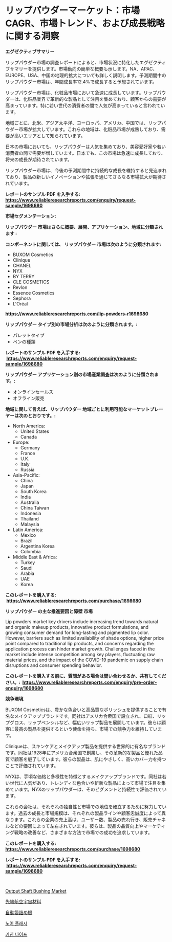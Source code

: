 <p><h1>リップパウダーマーケット：市場CAGR、市場トレンド、および成長戦略に関する洞察</h1></p><p><strong>エグゼクティブサマリー</strong></p>
<p><p>リップパウダー市場の調査レポートによると、市場状況に特化したエグゼクティブサマリーを提供します。市場動向の簡単な概要も示します。NA、APAC、EUROPE、USA、中国の地理的拡大についても詳しく説明します。予測期間中のリップパウダー市場は、年間成長率12.4%で成長すると予想されています。</p><p>リップパウダー市場は、化粧品市場において急速に成長しています。リップパウダーは、化粧品業界で革新的な製品として注目を集めており、顧客からの需要が高まっています。特に若い世代の消費者の間で人気が高まっていると言われています。</p><p>地域ごとに、北米、アジア太平洋、ヨーロッパ、アメリカ、中国では、リップパウダー市場が拡大しています。これらの地域は、化粧品市場が成熟しており、需要が高いエリアとして知られています。</p><p>日本の市場においても、リップパウダーは人気を集めており、美容愛好家や若い消費者の間で需要が増しています。日本でも、この市場は急速に成長しており、将来の成長が期待されています。</p><p>リップパウダー市場は、今後の予測期間中に持続的な成長を維持すると見込まれており、製品の新しいイノベーションや拡張を通じてさらなる市場拡大が期待されています。</p></p>
<p><strong>レポートのサンプル PDF を入手する: <a href="https://www.reliableresearchreports.com/enquiry/request-sample/1698680">https://www.reliableresearchreports.com/enquiry/request-sample/1698680</a></strong></p>
<p><strong>市場セグメンテーション:</strong></p>
<p><strong> リップパウダー 市場はさらに概要、展開、アプリケーション、地域に分類されます :</strong></p>
<p><strong>コンポーネントに関しては、 リップパウダー 市場は次のように分類されます: &nbsp;</strong></p>
<p><ul><li>BUXOM Cosmetics</li><li>Clinique</li><li>CHANEL</li><li>NYX</li><li>BY TERRY</li><li>CLE COSMETICS</li><li>Revlon</li><li>Essence Cosmetics</li><li>Sephora</li><li>L'Oréal</li></ul></p>
<p><strong><a href="https://www.reliableresearchreports.com/lip-powders-r1698680">https://www.reliableresearchreports.com/lip-powders-r1698680</a></strong></p>
<p><strong> リップパウダー タイプ別の市場分析は次のように分類されます。:</strong></p>
<p><ul><li>パレットタイプ</li><li>ペンの種類</li></ul></p>
<p><strong>レポートのサンプル PDF を入手する: &nbsp;<a href="https://www.reliableresearchreports.com/enquiry/request-sample/1698680">https://www.reliableresearchreports.com/enquiry/request-sample/1698680</a></strong></p>
<p><strong> リップパウダー アプリケーション別の市場産業調査は次のように分類されます。:</strong></p>
<p><ul><li>オンラインセールス</li><li>オフライン販売</li></ul></p>
<p><strong>地域に関して言えば、リップパウダー 地域ごとに利用可能なマーケットプレーヤーは次のとおりです。:</strong></p>
<p><ul>
    <li>
        North America:
        <ul>
            <li>United States</li>
            <li>Canada</li>
        </ul>
    </li>
    <li>
        Europe:
        <ul>
            <li>Germany</li>
            <li>France</li>
            <li>U.K.</li>
            <li>Italy</li>
            <li>Russia</li>
        </ul>
    </li>
    <li>
        Asia-Pacific:
        <ul>
            <li>China</li>
            <li>Japan</li>
            <li>South Korea</li>
            <li>India</li>
            <li>Australia</li>
            <li>China Taiwan</li>
            <li>Indonesia</li>
            <li>Thailand</li>
            <li>Malaysia</li>
        </ul>
    </li>
    <li>
        Latin America:
        <ul>
            <li>Mexico</li>
            <li>Brazil</li>
            <li>Argentina Korea</li>
            <li>Colombia</li>
        </ul>
    </li>
    <li>
        Middle East & Africa:
        <ul>
            <li>Turkey</li>
            <li>Saudi</li>
            <li>Arabia</li>
            <li>UAE</li>
            <li>Korea</li>
        </ul>
    </li>
    </ul></p>
<p><strong>このレポートを購入する: &nbsp;<a href="https://www.reliableresearchreports.com/purchase/1698680">https://www.reliableresearchreports.com/purchase/1698680</a></strong></p>
<p><strong>リップパウダー の主な推進要因と障壁 市場</strong></p>
<p><p>Lip powders market key drivers include increasing trend towards natural and organic makeup products, innovative product formulations, and growing consumer demand for long-lasting and pigmented lip color. However, barriers such as limited availability of shade options, higher price point compared to traditional lip products, and concerns regarding the application process can hinder market growth. Challenges faced in the market include intense competition among key players, fluctuating raw material prices, and the impact of the COVID-19 pandemic on supply chain disruptions and consumer spending behavior.</p></p>
<p><strong>このレポートを購入する前に、質問がある場合は問い合わせるか、共有してください。:&nbsp; <a href="https://www.reliableresearchreports.com/enquiry/pre-order-enquiry/1698680">https://www.reliableresearchreports.com/enquiry/pre-order-enquiry/1698680</a></strong></p>
<p><strong>競争環境</strong></p>
<p><p>BUXOM Cosmeticsは、豊かな色合いと高品質なポリッシュを提供することで有名なメイクアップブランドです。同社はアメリカ合衆国で設立され、口紅、リップグロス、リップペンシルなど、幅広いリップ製品を展開しています。彼らは顧客に最高の製品を提供するという使命を持ち、市場での競争力を維持しています。</p><p>Cliniqueは、スキンケアとメイクアップ製品を提供する世界的に有名なブランドです。同社は1928年にアメリカ合衆国で創業し、その革新的な製品と優れた品質で顧客を魅了しています。彼らの製品は、肌にやさしく、高いカバー力を持つことで評価されています。</p><p>NYXは、手頃な価格と多様性を特徴とするメイクアップブランドです。同社は若い世代に人気があり、トレンディな色合いや斬新な製品によって市場で注目を集めています。NYXのリップパウダーは、そのピグメントと持続性で評価されています。</p><p>これらの会社は、それぞれの独自性と市場での地位を確立するために努力しています。過去の成長と市場規模は、それぞれの製品ラインや顧客忠誠度によって異なります。これらの企業の売上高は、ユーザー数、製品の売れ行き、販売チャネルなどの要因によって左右されています。彼らは、製品の品質向上やマーケティング戦略の改善など、さまざまな方法で市場での成功を追求しています。</p></p>
<p><strong>このレポートを購入する: &nbsp; <a href="https://www.reliableresearchreports.com/purchase/1698680">https://www.reliableresearchreports.com/purchase/1698680</a></strong></p>
<p><strong>レポートのサンプル PDF を入手する: &nbsp;<a href="https://www.reliableresearchreports.com/enquiry/request-sample/1698680">https://www.reliableresearchreports.com/enquiry/request-sample/1698680</a></strong><strong></strong></p>
<p>&nbsp;</p>
<p><p><a href="https://github.com/mancsybtousav/Market-Research-Report-List-2/blob/main/output-shaft-bushing-market.md">Output Shaft Bushing Market</a></p><p><a href="https://github.com/KaydenJohns1964/Market-Research-Report-List-1/blob/main/672769431757.md">先端航空宇宙材料</a></p><p><a href="https://github.com/marbadji/Market-Research-Report-List-1/blob/main/783359331756.md">自動袋詰め機</a></p><p><a href="https://medium.com/@karenburke2009/nor-%ED%94%8C%EB%9E%98%EC%8B%9C-%EC%8B%9C%EC%9E%A5-%EA%B7%9C%EB%AA%A8%EB%8A%94-%EA%B8%80%EB%A1%9C%EB%B2%8C-%EC%82%B0%EC%97%85%EC%97%90%EC%84%9C-%EC%B5%9C%EA%B3%A0%EC%9D%98-%EB%A7%88%EC%BC%80%ED%8C%85-%EC%B1%84%EB%84%90%EC%9D%84-%EB%B3%B4%EC%97%AC%EC%A4%8D%EB%8B%88%EB%8B%A4-b031f1ce1f6a">노어 플래시</a></p><p><a href="https://medium.com/@witoldadamczyk1904/%EC%A3%BC%EB%B0%A9-%EC%B9%BC-%EC%8B%9C%EC%9E%A5-%EC%A7%80%ED%91%9C-%ED%95%B4%EB%8F%85-%EC%8B%9C%EC%9E%A5-%EC%A0%90%EC%9C%A0%EC%9C%A8-%ED%8A%B8%EB%A0%8C%EB%93%9C-%EB%B0%8F-%EC%84%B1%EC%9E%A5-%ED%8C%A8%ED%84%B4-018da3d4b342">키친 나이프</a></p></p>